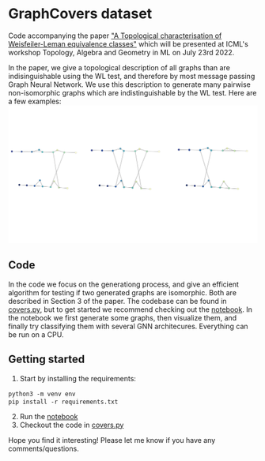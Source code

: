 # GraphCovers dataset
Code accompanying the paper ["A Topological characterisation of Weisfeiler-Leman equivalence classes"](https://arxiv.org/abs/2206.11876) which will be presented at ICML's workshop Topology, Algebra and Geometry in ML on July 23rd 2022.

In the paper, we give a topological description of all graphs than are indisinguishable using the WL test, and therefore by most message passing Graph Neural Network. We use this description to generate many pairwise non-isomorphic graphs which are indistinguishable by the WL test. Here are a few examples: ![This is an image](https://github.com/jacobbamberger/GraphCovers/blob/main/covers.png)


## Code
In the code we focus on the generationg process, and give an efficient algorithm for testing if two generated graphs are isomorphic. Both are described in Section 3 of the paper. The codebase can be found in [covers.py](https://github.com/jacobbamberger/GraphCovers/blob/main/covers.py), but to get started we recommend checking out the [notebook](https://github.com/jacobbamberger/GraphCovers/blob/main/covers_notebook.ipynb). In the notebook we first generate some graphs, then visualize them, and finally try classifying them with several GNN architecures. Everything can be run on a CPU.

## Getting started
1. Start by installing the requirements:
```
python3 -m venv env
pip install -r requirements.txt
```
2. Run the [notebook](https://github.com/jacobbamberger/GraphCovers/blob/main/covers_notebook.ipynb)
3. Checkout the code in [covers.py](https://github.com/jacobbamberger/GraphCovers/blob/main/covers.py)

Hope you find it interesting!
Please let me know if you have any comments/questions.
